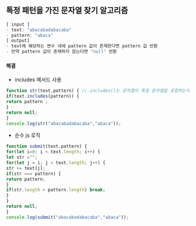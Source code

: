 ## 특정 패턴을 가진 문자열 찾기 알고리즘  

```javascript
[ input ]
- text: "abacabadabacaba"
- pattern: "abaca"
[ output]
- text에 해당하는 변수 내에 pattern 값이 존재한다면 pattern 값 반환
- 만약 pattern 값이 존재하지 않는다면 "null" 반환
```

#### 해결
- includes 메서드 사용
```javascript
function str(text,pattern) { //.includes()는 문자열이 특정 문자열을 포함하는지 확인하는 메서드
if(text.includes(pattern)) {
return pattern ;
}
return null;
}
console.log(str("abacabadabacaba","abaca"));
```

- 순수 js 로직 
```javascript
function submit(text,pattern) {
for(let i=0; i < text.length; i++) {
let str ="";
for(let j = i; j < text.length; j++) {
str += text[j];
if(str === pattern) {
return pattern;
}
if(str.length > pattern.length) break;
}
}
return null;
}
console.log(submit("abacabadabacaba","abaca"));
```
